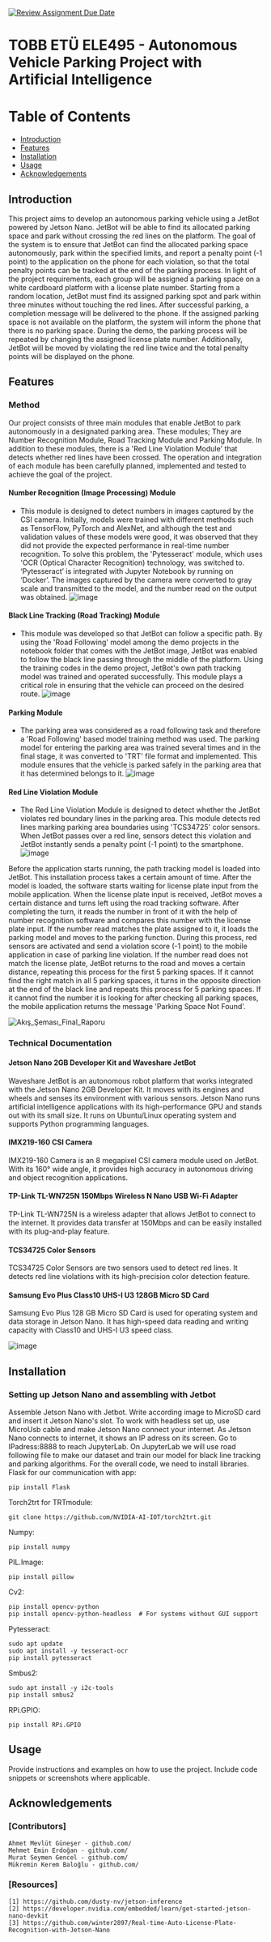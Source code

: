 [![Review Assignment Due Date](https://classroom.github.com/assets/deadline-readme-button-22041afd0340ce965d47ae6ef1cefeee28c7c493a6346c4f15d667ab976d596c.svg)](https://classroom.github.com/a/5mCoF9-h)
# TOBB ETÜ ELE495 - Autonomous Vehicle Parking Project with Artificial Intelligence

# Table of Contents
- [Introduction](#introduction)
- [Features](#features)
- [Installation](#installation)
- [Usage](#usage)
- [Acknowledgements](#acknowledgements)

## Introduction
This project aims to develop an autonomous parking vehicle using a JetBot powered by Jetson Nano. JetBot will be able to find its allocated parking space and park without crossing the red lines on the platform. The goal of the system is to ensure that JetBot can find the allocated parking space autonomously, park within the specified limits, and report a penalty point (-1 point) to the application on the phone for each violation, so that the total penalty points can be tracked at the end of the parking process.
In light of the project requirements, each group will be assigned a parking space on a white cardboard platform with a license plate number. Starting from a random location, JetBot must find its assigned parking spot and park within three minutes without touching the red lines. After successful parking, a completion message will be delivered to the phone. If the assigned parking space is not available on the platform, the system will inform the phone that there is no parking space. During the demo, the parking process will be repeated by changing the assigned license plate number. Additionally, JetBot will be moved by violating the red line twice and the total penalty points will be displayed on the phone.


## Features
### Method
Our project consists of three main modules that enable JetBot to park autonomously in a designated parking area. These modules; They are Number Recognition Module, Road Tracking Module and Parking Module. In addition to these modules, there is a 'Red Line Violation Module' that detects whether red lines have been crossed. The operation and integration of each module has been carefully planned, implemented and tested to achieve the goal of the project.
#### Number Recognition (Image Processing) Module
- This module is designed to detect numbers in images captured by the CSI camera. Initially, models were trained with different methods such as TensorFlow, PyTorch and AlexNet, and although the test and validation values ​​of these models were good, it was observed that they did not provide the expected performance in real-time number recognition. To solve this problem, the 'Pytesseract' module, which uses 'OCR (Optical Character Recognition) technology, was switched to. ‘Pytesseract’ is integrated with Jupyter Notebook by running on ‘Docker’. The images captured by the camera were converted to gray scale and transmitted to the model, and the number read on the output was obtained.
![image](https://github.com/user-attachments/assets/27dc9fda-74ff-4149-90d2-81f85d0220b3)
#### Black Line Tracking (Road Tracking) Module
- This module was developed so that JetBot can follow a specific path. By using the 'Road Following' model among the demo projects in the notebook folder that comes with the JetBot image, JetBot was enabled to follow the black line passing through the middle of the platform. Using the training codes in the demo project, JetBot's own path tracking model was trained and operated successfully. This module plays a critical role in ensuring that the vehicle can proceed on the desired route.
![image](https://github.com/user-attachments/assets/b45095f8-da2a-4151-92fc-9477b954431a)
#### Parking Module
- The parking area was considered as a road following task and therefore a 'Road Following' based model training method was used. The parking model for entering the parking area was trained several times and in the final stage, it was converted to 'TRT' file format and implemented. This module ensures that the vehicle is parked safely in the parking area that it has determined belongs to it.
![image](https://github.com/user-attachments/assets/80883dd6-8cc3-45d8-bd33-19ed7ca197bd)
#### Red Line Violation Module
- The Red Line Violation Module is designed to detect whether the JetBot violates red boundary lines in the parking area. This module detects red lines marking parking area boundaries using 'TCS34725' color sensors. When JetBot passes over a red line, sensors detect this violation and JetBot instantly sends a penalty point (-1 point) to the smartphone.
![image](https://github.com/user-attachments/assets/be43096c-6b18-43fd-a40a-90992b7b83c5)

Before the application starts running, the path tracking model is loaded into JetBot. This installation process takes a certain amount of time. After the model is loaded, the software starts waiting for license plate input from the mobile application. When the license plate input is received, JetBot moves a certain distance and turns left using the road tracking software. After completing the turn, it reads the number in front of it with the help of number recognition software and compares this number with the license plate input. If the number read matches the plate assigned to it, it loads the parking model and moves to the parking function. During this process, red sensors are activated and send a violation score (-1 point) to the mobile application in case of parking line violation. If the number read does not match the license plate, JetBot returns to the road and moves a certain distance, repeating this process for the first 5 parking spaces. If it cannot find the right match in all 5 parking spaces, it turns in the opposite direction at the end of the black line and repeats this process for 5 parking spaces. If it cannot find the number it is looking for after checking all parking spaces, the mobile application returns the message 'Parking Space Not Found'.

![Akış_Şeması_Final_Raporu](https://github.com/user-attachments/assets/b2f51e18-c708-45b7-af60-924ceac638c0)

### Technical Documentation
#### Jetson Nano 2GB Developer Kit and Waveshare JetBot
 Waveshare JetBot is an autonomous robot platform that works integrated with the Jetson Nano 2GB Developer Kit. It moves with its engines and wheels and senses its environment with various sensors. Jetson Nano runs artificial intelligence applications with its high-performance GPU and stands out with its small size. It runs on Ubuntu/Linux operating system and supports Python programming languages.
#### IMX219-160 CSI Camera
 IMX219-160 Camera is an 8 megapixel CSI camera module used on JetBot. With its 160° wide angle, it provides high accuracy in autonomous driving and object recognition applications.
#### TP-Link TL-WN725N 150Mbps Wireless N Nano USB Wi-Fi Adapter
 TP-Link TL-WN725N is a wireless adapter that allows JetBot to connect to the internet. It provides data transfer at 150Mbps and can be easily installed with its plug-and-play feature.
#### TCS34725 Color Sensors
 TCS34725 Color Sensors are two sensors used to detect red lines. It detects red line violations with its high-precision color detection feature.
#### Samsung Evo Plus Class10 UHS-I U3 128GB Micro SD Card
 Samsung Evo Plus 128 GB Micro SD Card is used for operating system and data storage in Jetson Nano. It has high-speed data reading and writing capacity with Class10 and UHS-I U3 speed class.
 
![image](https://github.com/user-attachments/assets/de262c03-df0b-45f5-a88c-9aaba4d76015)

## Installation
### Setting up Jetson Nano and assembling with Jetbot
Assemble Jetson Nano with Jetbot. Write according image to MicroSD card and insert it Jetson Nano's slot. To work with headless set up, use MicroUsb cable and make Jetson Nano connect your internet. As Jetson Nano connects to internet, it shows an IP adress on its screen. Go to IPadress:8888 to reach JupyterLab. On JupyterLab we will use road following file to make our dataset and train our model for black line tracking and parking algorithms. 
For the overall code, we need to install libraries.
Flask for our communication with app:
```
pip install Flask

```
Torch2trt for TRTmodule:
```
git clone https://github.com/NVIDIA-AI-IOT/torch2trt.git
```
Numpy:
```
pip install numpy
```
PIL.Image:
```
pip install pillow
```
Cv2:
```
pip install opencv-python
pip install opencv-python-headless  # For systems without GUI support

```
Pytesseract:
```
sudo apt update
sudo apt install -y tesseract-ocr
pip install pytesseract
```
Smbus2:
```
sudo apt install -y i2c-tools
pip install smbus2

```
RPi.GPIO:
```
pip install RPi.GPIO

```


## Usage
Provide instructions and examples on how to use the project. Include code snippets or screenshots where applicable.


## Acknowledgements
### [Contributors]
```
Ahmet Mevlüt Güneşer - github.com/
Mehmet Emin Erdoğan - github.com/
Murat Seymen Gencel - github.com/
Mükremin Kerem Baloğlu - github.com/
```

### [Resources]
```
[1] https://github.com/dusty-nv/jetson-inference
[2] https://developer.nvidia.com/embedded/learn/get-started-jetson-nano-devkit
[3] https://github.com/winter2897/Real-time-Auto-License-Plate-Recognition-with-Jetson-Nano
```
